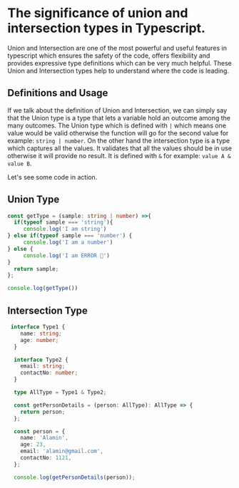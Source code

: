 # The significance of union and intersection types in Typescript.

Union and Intersection are one of the most powerful and useful features in typescript which ensures the safety of the code, offers flexibility and provides expressive type definitions which can be very much helpful. 
These Union and Intersection types help to understand where the code is leading.

## Definitions and Usage
If we talk about the definition of Union and Intersection, we can simply say that the Union type is a type that lets a variable hold an outcome among the many outcomes. The Union type which is defined with `|` which means one value would be valid otherwise the function will go for the second value for example: `string | number`. On the other hand the intersection type is a type which captures all the values. It validates that all the values should be in use otherwise it will provide no result. It is defined with `&` for example: `value A & value B`. 

Let's see some code in action.

## Union Type
```typescript
const getType = (sample: string | number) =>{
  if(typeof sample === 'string'){
     console.log('I am string')
} else if(typeof sample === 'number') {
     console.log('I am a number')
} else {
     console.log('I am ERROR 🥴')
}
  return sample;
};

console.log(getType())
```

## Intersection Type
```typescript
 interface Type1 {
    name: string;
    age: number;
  }

  interface Type2 {
    email: string;
    contactNo: number;
  }

  type AllType = Type1 & Type2;

  const getPersonDetails = (person: AllType): AllType => {
    return person;
  };

  const person = {
    name: 'Alamin',
    age: 23,
    email: 'alamin@gmail.com',
    contactNo: 1121,
  };

  console.log(getPersonDetails(person));
```

